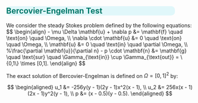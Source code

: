 <div style="background-color: #e0f7fa; border-radius: 10px; width:90%;">
    <h2 style="color: #00796b;">Bercovier-Engelman Test</h2>
</div>
We consider the steady Stokes problem defined by the following equations:
$$
\begin{align}
    - \mu \Delta \mathbf{u} + \nabla p &= \mathbf{f} \quad \text{on} \quad \Omega, \\
    \nabla \cdot \mathbf{u} &= 0 \quad \text{on} \quad \Omega, \\
    \mathbf{u} &= 0 \quad \text{in} \quad \partial \Omega, \\
    %\frac{\partial \mathbf{u}}{\partial n} - p \cdot \mathbf{n} &= \mathbf{g} \quad \text{sur} \quad \Gamma_{\text{in}} \cup \Gamma_{\text{out}} = \{0,1\} \times [0,1].
\end{align}
$$

The exact solution of Bercovier-Engelman is defined on $\Omega=[ 0, 1 ]^2$ by:

$$
\begin{aligned}
    u_1 &= -256y(y - 1)(2y - 1)x^2(x - 1), \\
    u_2 &= 256x(x - 1)(2x - 1)y^2(y - 1), \\
    p &= (x - 0.5)(y - 0.5).
\end{aligned}
$$
